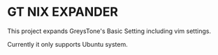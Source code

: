 # GT NIX EXPANDER

This project expands GreysTone's Basic Setting including vim settings.

Currently it only supports Ubuntu system.
